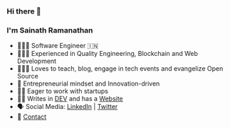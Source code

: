 ### Hi there 👋



### I'm Sainath Ramanathan
- 👨🏻‍💻  Software Engineer 🇮🇳
- 🤹🏻‍♂️  Experienced in Quality Engineering, Blockchain and Web Development
- 👨🏻‍🏫  Loves to teach, blog, engage in tech events and evangelize Open Source
- 🧐  Entrepreneurial mindset and Innovation-driven
- 🧗🏻  Eager to work with startups
- ✍🏻  Writes in [DEV](https://dev.to/sainathr) and has a [Website](https://www.sainathramanathan.xyz/)
- 🗣  Social Media: [LinkedIn](https://www.linkedin.com/in/sainath-ramanathan/) | [Twitter](https://twitter.com/rksainath)
- 📧  [Contact](https://www.sainathramanathan.xyz/contact/)
